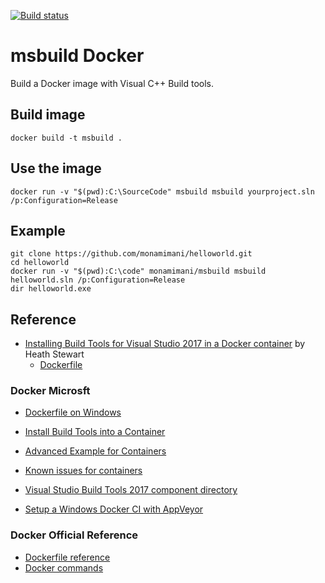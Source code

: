 [![Build status](https://ci.appveyor.com/api/projects/status/k421g08lwbyvwden?svg=true)](https://ci.appveyor.com/project/monamimani/msbuilddocker)
# msbuild Docker

Build a Docker image with Visual C++ Build tools.

## Build image

```
docker build -t msbuild .
```

## Use the image

```
docker run -v "$(pwd):C:\SourceCode" msbuild msbuild yourproject.sln /p:Configuration=Release
```

## Example

```
git clone https://github.com/monamimani/helloworld.git
cd helloworld
docker run -v "$(pwd):C:\code" monamimani/msbuild msbuild helloworld.sln /p:Configuration=Release
dir helloworld.exe
```

## Reference
- [Installing Build Tools for Visual Studio 2017 in a Docker container](https://blogs.msdn.microsoft.com/heaths/2017/09/18/installing-build-tools-for-visual-studio-2017-in-a-docker-container/?utm_source=t.co&utm_medium=referral) by Heath Stewart
  - [Dockerfile](https://gist.github.com/heaths/a81048f5eb6f1476e49ca2783d31a836#file-dockerfile)

### Docker Microsft
- [Dockerfile on Windows](https://docs.microsoft.com/en-us/virtualization/windowscontainers/manage-docker/manage-windows-dockerfile)
- [Install Build Tools into a Container](https://docs.microsoft.com/en-us/visualstudio/install/build-tools-container)
- [Advanced Example for Containers](https://docs.microsoft.com/en-us/visualstudio/install/advanced-build-tools-container)
- [Known issues for containers](https://docs.microsoft.com/en-us/visualstudio/install/build-tools-container-issues)

- [Visual Studio Build Tools 2017 component directory](https://docs.microsoft.com/en-us/visualstudio/install/workload-component-id-vs-build-tools)
- [Setup a Windows Docker CI with AppVeyor](https://stefanscherer.github.io/setup-windows-docker-ci-appveyor/)

### Docker Official Reference
- [Dockerfile reference](https://docs.docker.com/engine/reference/builder/)
- [Docker commands](https://docs.docker.com/engine/reference/commandline/docker/)
